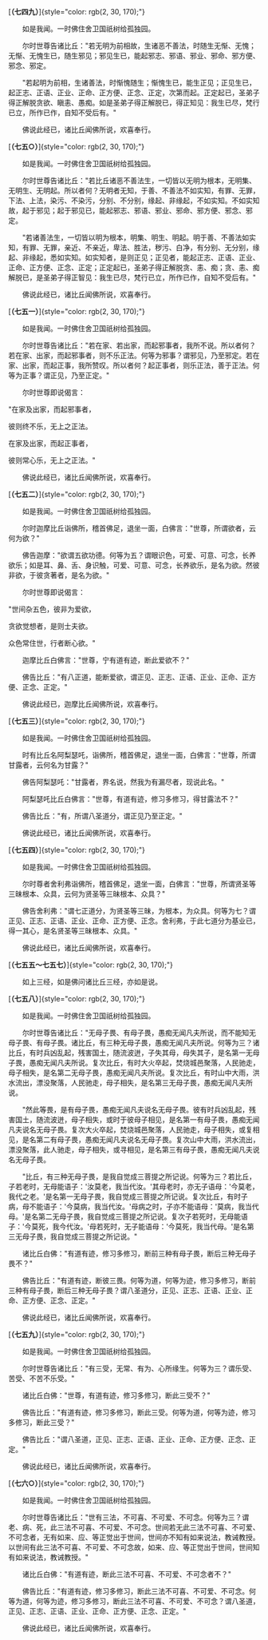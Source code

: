 
[**（七四九）**]{style="color: rgb(2, 30, 170);"}

　　如是我闻。一时佛住舍卫国祇树给孤独园。

　　尔时世尊告诸比丘："若无明为前相故，生诸恶不善法，时随生无惭、无愧；无惭、无愧生已，随生邪见；邪见生已，能起邪志、邪语、邪业、邪命、邪方便、邪念、邪定。

　　"若起明为前相，生诸善法，时惭愧随生；惭愧生已，能生正见；正见生已，起正志、正语、正业、正命、正方便、正念、正定，次第而起。正定起已，圣弟子得正解脱贪欲、瞋恚、愚痴。如是圣弟子得正解脱已，得正知见：我生已尽，梵行已立，所作已作，自知不受后有。"

　　佛说此经已，诸比丘闻佛所说，欢喜奉行。

[**（七五○）**]{style="color: rgb(2, 30, 170);"}

　　如是我闻。一时佛住舍卫国祇树给孤独园。

　　尔时世尊告诸比丘："若比丘诸恶不善法生，一切皆以无明为根本，无明集、无明生、无明起。所以者何？无明者无知，于善、不善法不如实知，有罪、无罪，下法、上法，染污、不染污，分别、不分别，缘起、非缘起，不如实知。不如实知故，起于邪见；起于邪见已，能起邪志、邪语、邪业、邪命、邪方便、邪念、邪定。

　　"若诸善法生，一切皆以明为根本，明集、明生、明起。明于善、不善法如实知，有罪、无罪，亲近、不亲近，卑法、胜法，秽污、白净，有分别、无分别，缘起、非缘起，悉如实知。如实知者，是则正见；正见者，能起正志、正语、正业、正命、正方便、正念、正定；正定起已，圣弟子得正解脱贪、恚、痴；贪、恚、痴解脱已，是圣弟子得正智见：我生已尽，梵行已立，所作已作，自知不受后有。"

　　佛说此经已，诸比丘闻佛所说，欢喜奉行。

[**（七五一）**]{style="color: rgb(2, 30, 170);"}

　　如是我闻。一时佛住舍卫国祇树给孤独园。

　　尔时世尊告诸比丘："若在家、若出家，而起邪事者，我所不说。所以者何？若在家、出家，而起邪事者，则不乐正法。何等为邪事？谓邪见，乃至邪定。若在家、出家，而起正事，我所赞叹。所以者何？起正事者，则乐正法，善于正法。何等为正事？谓正见，乃至正定。"

　　尔时世尊即说偈言：

"在家及出家，而起邪事者，

彼则终不乐，无上之正法。

在家及出家，而起正事者，

彼则常心乐，无上之正法。"

　　佛说此经已，诸比丘闻佛所说，欢喜奉行。

[**（七五二）**]{style="color: rgb(2, 30, 170);"}

　　如是我闻。一时佛住舍卫国祇树给孤独园。

　　尔时迦摩比丘诣佛所，稽首佛足，退坐一面，白佛言："世尊，所谓欲者，云何为欲？"

　　佛告迦摩："欲谓五欲功德。何等为五？谓眼识色，可爱、可意、可念，长养欲乐；如是耳、鼻、舌、身识触，可爱、可意、可念，长养欲乐，是名为欲。然彼非欲，于彼贪著者，是名为欲。"

　　尔时世尊即说偈言：

"世间杂五色，彼非为爱欲，

贪欲觉想者，是则士夫欲。

众色常住世，行者断心欲。"

　　迦摩比丘白佛言："世尊，宁有道有迹，断此爱欲不？"

　　佛告比丘："有八正道，能断爱欲，谓正见、正志、正语、正业、正命、正方便、正念、正定。"

　　佛说此经已，迦摩比丘闻佛所说，欢喜奉行。

[**（七五三）**]{style="color: rgb(2, 30, 170);"}

　　如是我闻。一时佛住舍卫国祇树给孤独园。

　　时有比丘名阿梨瑟吒，诣佛所，稽首佛足，退坐一面，白佛言："世尊，所谓甘露者，云何名为甘露？"

　　佛告阿梨瑟吒："甘露者，界名说，然我为有漏尽者，现说此名。"

　　阿梨瑟吒比丘白佛言："世尊，有道有迹，修习多修习，得甘露法不？"

　　佛告比丘："有，所谓八圣道分，谓正见乃至正定。"

　　佛说此经已，诸比丘闻佛所说，欢喜奉行。

[**（七五四）**]{style="color: rgb(2, 30, 170);"}

　　如是我闻。一时佛住舍卫国祇树给孤独园。

　　尔时尊者舍利弗诣佛所，稽首佛足，退坐一面，白佛言："世尊，所谓贤圣等三昧根本、众具，云何为贤圣等三昧根本、众具？"

　　佛告舍利弗："谓七正道分，为贤圣等三昧，为根本，为众具。何等为七？谓正见、正志、正语、正业、正命、正方便、正念。舍利弗，于此七道分为基业已，得一其心，是名贤圣等三昧根本、众具。"

　　佛说此经已，诸比丘闻佛所说，欢喜奉行。

[**（七五五～七五七）**]{style="color: rgb(2, 30, 170);"}

　　如上三经，如是佛问诸比丘三经，亦如是说。

[**（七五八）**]{style="color: rgb(2, 30, 170);"}

　　如是我闻。一时佛住舍卫国祇树给孤独园。

　　尔时世尊告诸比丘："无母子畏、有母子畏，愚痴无闻凡夫所说，而不能知无母子畏、有母子畏。诸比丘，有三种无母子畏，愚痴无闻凡夫所说。何等为三？诸比丘，有时兵凶乱起，残害国土，随流波迸，子失其母，母失其子，是名第一无母子畏，愚痴无闻凡夫所说。复次比丘，有时大火卒起，焚烧城邑聚落，人民驰走，母子相失，是名第二无母子畏，愚痴无闻凡夫所说。复次比丘，有时山中大雨，洪水流出，漂没聚落，人民驰走，母子相失，是名第三无母子畏，愚痴无闻凡夫所说。

　　"然此等畏，是有母子畏，愚痴无闻凡夫说名无母子畏。彼有时兵凶乱起，残害国土，随流波迸，母子相失，或时于彼母子相见，是名第一有母子畏，愚痴无闻凡夫说名无母子畏。复次大火卒起，焚烧城邑聚落，人民驰走，母子相失，或复相见，是名第二有母子畏，愚痴无闻凡夫说名无母子畏。复次山中大雨，洪水流出，漂没聚落，此人驰走，母子相失，或寻相见，是名第三有母子畏，愚痴无闻凡夫说名无母子畏。

　　"比丘，有三种无母子畏，是我自觉成三菩提之所记说。何等为三？若比丘，子若老时，无母能语子：'汝莫老，我当代汝。'其母老时，亦无子语母：'今莫老，我代之老。'是名第一无母子畏，我自觉成三菩提之所记说。复次比丘，有时子病，母不能语子：'今莫病，我当代汝。'母病之时，子亦不能语母：'莫病，我当代母。'是名第二无母子畏，我自觉成三菩提之所记说。复次子若死时，无母能语子：'今莫死，我今代汝。'母若死时，无子能语母：'今莫死，我当代母。'是名第三无母子畏，我自觉成三菩提之所记说。"

　　诸比丘白佛："有道有迹，修习多修习，断前三种有母子畏，断后三种无母子畏不？"

　　佛告比丘："有道有迹，断彼三畏。何等为道，何等为迹，修习多修习，断前三种有母子畏，断后三种无母子畏？谓八圣道分，正见、正志、正语、正业、正命、正方便、正念、正定。"

　　佛说此经已，诸比丘闻佛所说，欢喜奉行。

[**（七五九）**]{style="color: rgb(2, 30, 170);"}

　　如是我闻。一时佛住舍卫国祇树给孤独园。

　　尔时世尊告诸比丘："有三受，无常、有为、心所缘生。何等为三？谓乐受、苦受、不苦不乐受。"

　　诸比丘白佛："世尊，有道有迹，修习多修习，断此三受不？"

　　佛告比丘："有道有迹，修习多修习，断此三受。何等为道，何等为迹，修习多修习，断此三受？"

　　佛告比丘："谓八圣道，正见、正志、正语、正业、正命、正方便、正念、正定。"

　　佛说此经已，诸比丘闻佛所说，欢喜奉行。

[**（七六○）**]{style="color: rgb(2, 30, 170);"}

　　如是我闻。一时佛住舍卫国祇树给孤独园。

　　尔时世尊告诸比丘："世有三法，不可喜、不可爱、不可念。何等为三？谓老、病、死，此三法不可喜、不可爱、不可念。世间若无此三法不可喜、不可爱、不可念者，无有如来、应、等正觉出于世间，世间亦不知有如来说法，教诫教授。以世间有此三法不可喜、不可爱、不可念故，如来、应、等正觉出于世间，世间知有如来说法，教诫教授。"

　　诸比丘白佛："有道有迹，断此三法不可喜、不可爱、不可念者不？"

　　佛告比丘："有道有迹，修习多修习，断此三法不可喜、不可爱、不可念。何等为道，何等为迹，修习多修习，断此三法不可喜、不可爱、不可念？谓八圣道，正见、正志、正语、正业、正命、正方便、正念、正定。"

　　佛说此经已，诸比丘闻佛所说，欢喜奉行。

